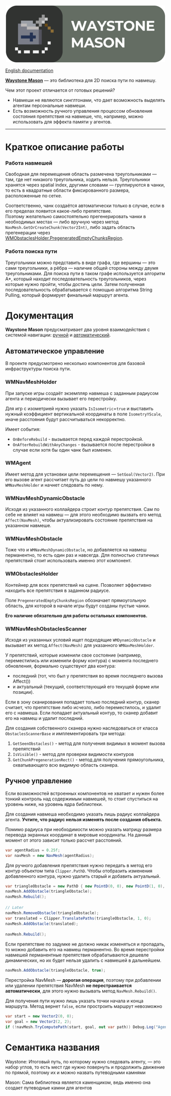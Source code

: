 <p align="center"><img src="Images/Cover.png" width="500" ></p>

[English documentation](README.md)

[**Waystone Mason**](#семантика-названия) — это библиотека для 2D поиска пути по навмешу.

Чем этот проект отличается от готовых решений?
- Навмеши не являются синглтонами, что дает возможность выделять агентам персональные навмеши.
- Есть возможность ручного управления процессом обновления состояния препятствия на навмеше,
  что, например, можно использовать для эффекта памяти у агентов.

---

# Краткое описание работы

### Работа навмешей
Свободная для перемещения область размечена треугольниками — там, где нет никакого треугольника, ходить нельзя.
Треугольники хранятся через spatial index, другими словами — группируются в чанки, то есть в квадратные
области фиксированного размера, расположенные по сетке.

Соответственно, чанк создаётся автоматически только в случае, если в его пределах появится какое-либо препятствие.  
Поэтому желательно самостоятельно прегенерировать чанки в необходимых местах —
либо вручную через метод `NavMesh.GetOrCreateChunk(Vector2Int)`,
либо задать область прегенерации через [WMObstaclesHolder.PregeneratedEmptyChunksRegion](#WMObstaclesHolder).

### Работа поиска пути
Треугольники можно представить в виде графа, где вершины — это сами треугольники, а рёбра — наличие общей стороны
между двумя треугольниками. Для поиска пути в таком графе используется алгоритм A*, который находит последовательность
треугольников, через которые нужно пройти, чтобы достичь цели. Затем полученная последовательность обрабатывается
с помощью алгоритма String Pulling, который формирует финальный маршрут агента.

# Документация

**Waystone Mason** предусматривает два уровня взаимодействия с системой навигации:
[ручной](#ручное-управление) и [автоматический](#автоматическое—управление).

## Автоматическое управление

В проекте предусмотрено несколько компонентов для базовой инфраструктуры поиска пути.

### WMNavMeshHolder
При запуске игры создаёт экземпляр навмеша с заданным радиусом агента и периодически вызывает его перестройку.

Для игр с изометрией нужно указать `IsIsometric`=`true` и выставить нужный коэффициент вертикальной координаты в поле `IsometryYScale`, иначе расстояния будут рассчитываться некорректно.

Имеет события:
 - `OnBeforeRebuild` - вызывается перед каждой перестройкой.
 - `OnAfterRebuildWithAnyChanges` - вызывается после перестройки в случае если хотя бы один чанк был изменен.

### WMAgent
Имеет метод для установки цели перемещения — `SetGoal(Vector2)`.
При его вызове агент рассчитает путь до цели по навмешу указанного `WMNavMeshHolder` и начнет следовать по нему.

### WMNavMeshDynamicObstacle
Исходя из указанного коллайдера строит контур препятствия. Сам по себе не влияет на навмеш — для этого необходимо
вызвать его метод `Affect(NavMesh)`, чтобы актуализировать состояние препятствия на указанном навмеше.

### WMNavMeshObstacle
Тоже что и `WMNavMeshDynamicObstacle`, но добавляется на навмеш перманентно, то есть один раз и навсегда. 
Для полностью статичных препятствий стоит использовать именно этот компонент.

### WMObstaclesHolder
Контейнер для всех препятствий на сцене. Позволяет эффективно находить все препятствия в заданном радиусе.

Поле `PregeneratedEmptyChunksRegion` обозначает прямоугольную область, для которой в начале игры будут созданы пустые чанки.

**Его наличие обязательно для работы остальных компонентов.**

### WMNavMeshObstaclesScanner
Исходя из указанных условий ищет подходящие `WMDynamicObstacle` и вызывает их метод `Affect(NavMesh)` для указанного
`WMNavMeshHolder`.

У препятствий, которые изменили свое состояние (например, переместились или изменили форму контура)
с момента последнего обновления, формально существуют два контура:
- последний (тот, что был у препятствия во время последнего вызова Affect())
- и актуальный (текущий, соответствующий его текущей форме или позиции).

Если в зону сканирования попадает только последний контур, сканер считает, что препятствие либо исчезло, либо переместилось,
и удалит его с навмеша. Если попадает актуальный контур, то сканер добавит его на навмеш и удалит последний.

Для создания собственного сканера нужно наследоваться от класса `ObstaclesScannerBase` и имплементировать три метода:
1. `GetSeenObstacles()` - метод для получения видимых в момент вызова препятствий
2. `IsVisible()` - метод для проверки видимости контуров
3. `GetChunkPregenerationRect()` - метод для получения прямоугольника, охватывающего всю видимую область сканера.

## Ручное управление

Если возможностей встроенных компонентов не хватает и нужен более тонкий контроль над содержимым навмешей,
то стоит спуститься на уровень ниже, на уровень ядра библиотеки.

Для создания навмеша необходимо указать лишь радиус коллайдера агента.
**Учтите, что радиус нельзя изменять после создания объекта.**

Помимо радиуса при необходимости можно указать матрицу размера перевода экранных координат в мировые координаты.
На данный момент от этого зависит только рассчет расстояний.
```cs
var agentRadius = 0.25f;
var navMesh = new NavMesh(agentRadius);
```

Для ручного добавления препятствия нужно передать в метод его контур объектом типа `Clipper.PathD`.
Чтобы отобразить изменения добавленного контура, нужно удалить старый и добавить актуальный.
```cs
var triangleObstacle = new PathD { new PointD(0, 0), new PointD(1, 0), new PointD(1, 1) };
navMesh.AddObstacle(triangleObstacle);
navMesh.Rebuild();

// Later
navMesh.RemoveObstacle(triangleObstacle);
var translated = Clipper.TranslatePaths(triangleObstacle, 1, 0);
navMesh.AddObstacle(translated);

navMesh.Rebuild();
```

Если препятствие по задумке не должно никак изменяться и пропадать, то можно добавить его на навмеш перманентно.
Во время перестройки навмешей перманентные препятствия обрабатываются дешевле динамических,
но их будет нельзя удалить с навмешей в дальнейшем.
```cs
navMesh.AddObstacle(triangleObstacle, true);
```

Перестройка NavMesh — **дорогая операция**, поэтому при добавлении или удалении препятствия NavMesh **не перестраивается автоматически**,
для этого нужно вызывать метод `NavMesh.Rebuild()`.

Для получения пути нужно лишь указать точки начала и конца маршрута. Метод вернет `false`, если простроить маршрут невозможно
```cs
var start = new Vector2(0, 0);
var goal = new Vector2(2, 2);
if (!navMesh.TryComputePath(start, goal, out var path)) Debug.Log("Agent can't reach the goal!");
```


# Семантика названия
Waystone: Итоговый путь, по которому нужно следовать агенту, — это набор углов, то есть мест где нужно повернуть и продолжить
движение по прямой, поэтому их и можно назвать путеводными камнями

Mason: Сама библиотека является каменщиком, ведь именно она создает путеводные камни для агентов
